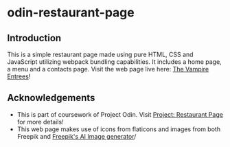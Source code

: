 # odin-restaurant-page

## Introduction 
This is a simple restaurant page made using pure HTML, CSS and JavaScript utilizing webpack bundling capabilities. It includes a home page, a menu and a contacts page. Visit the web page live here: [The Vampire Entrees](https://shanhng.github.io/odin-restaurant-page/)!

## Acknowledgements
- This is part of coursework of Project Odin. Visit [Project: Restaurant Page](https://www.theodinproject.com/lessons/node-path-javascript-restaurant-page) for more details!
- This web page makes use of icons from flaticons and images from both Freepik and [Freepik's AI Image generator](https://www.freepik.com/ai/image-generator?log-in=google)/
